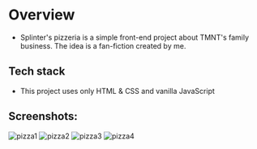 # Overview

 - Splinter's pizzeria is a simple front-end project about TMNT's family business. The idea is a fan-fiction created by me.

## Tech stack

 - This project uses only HTML & CSS and vanilla JavaScript

## Screenshots:

![pizza1](https://github.com/hyus314/Splinters-Pizzeria/assets/114900079/14962f06-7a7b-4e4b-9a30-adb6dedeb0b8)
![pizza2](https://github.com/hyus314/Splinters-Pizzeria/assets/114900079/6e795397-2b6c-41e5-871b-ccce87bef8a4)
![pizza3](https://github.com/hyus314/Splinters-Pizzeria/assets/114900079/edf68ff8-17a5-48b4-9861-12d17b7f8493)
![pizza4](https://github.com/hyus314/Splinters-Pizzeria/assets/114900079/a89c0caf-6a63-43e3-9249-ca62a99207c4)
